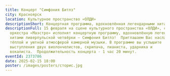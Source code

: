```yaml
---
title: Концерт "Симфония Битлз"
city: Красноярск
location: Культурное пространство «ОЛДИ»
descriptionShort: Концертная программа, вдохновлённая легендарными хитами Битлз!
descriptionFull: 15 февраля на сцене культурного пространства «ОЛДИ», солисты
  оркестра «Маэстро» исполнят концертную программу, вдохновлённую легендарными
  хитами ливерпульской четвёрки — Симфония Битлз!  Приглашаем Вас насладиться
  тёплой и уютной атмосферой камерной музыки. В программе вы услышите
  выступления двух виолончелистов, скрипача, пианиста, ударника и
  вокалиста.  Продолжительность концерта - 1 час 20 минут.
eventId: 2373786
date: 2025-02-15 18:00
poster: /images/posters/сторис.jpg
---
```

